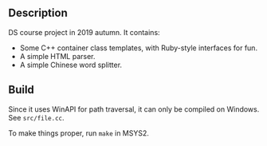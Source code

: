 ## Description

DS course project in 2019 autumn. It contains:
- Some C++ container class templates, with Ruby-style interfaces for fun.
- A simple HTML parser.
- A simple Chinese word splitter.

## Build

Since it uses WinAPI for path traversal, it can only be compiled on Windows. See `src/file.cc`.

To make things proper, run `make` in MSYS2.
